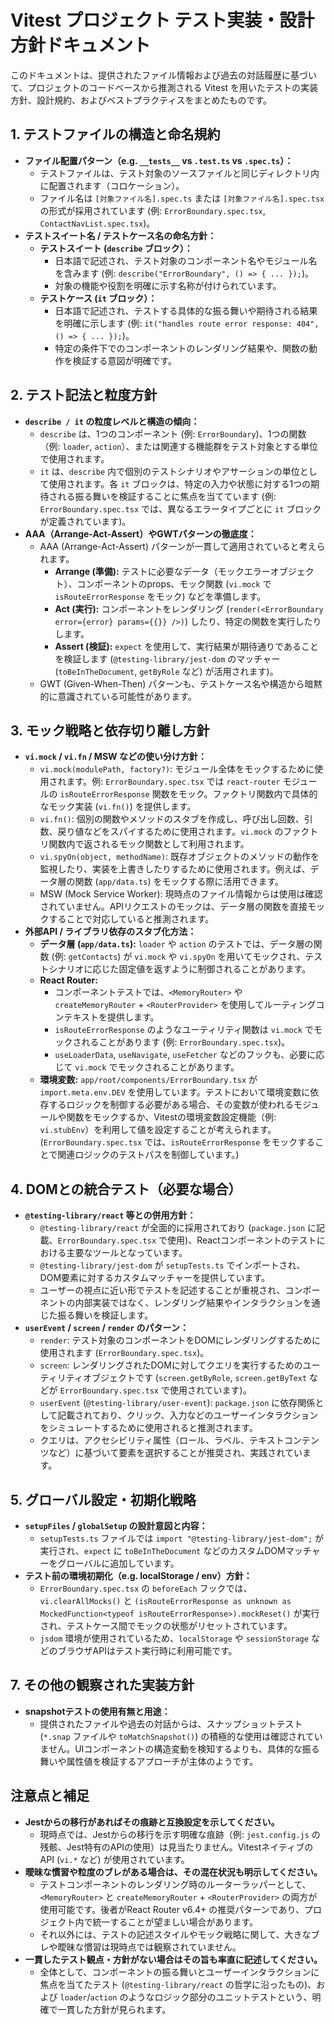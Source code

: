 # Vitest プロジェクト テスト実装・設計方針ドキュメント

このドキュメントは、提供されたファイル情報および過去の対話履歴に基づいて、プロジェクトのコードベースから推測される Vitest を用いたテストの実装方針、設計規約、およびベストプラクティスをまとめたものです。

## 1. テストファイルの構造と命名規約

-   **ファイル配置パターン（e.g. `__tests__` vs `.test.ts` vs `.spec.ts`）：**
    -   テストファイルは、テスト対象のソースファイルと同じディレクトリ内に配置されます（コロケーション）。
    -   ファイル名は `[対象ファイル名].spec.ts` または `[対象ファイル名].spec.tsx` の形式が採用されています (例: `ErrorBoundary.spec.tsx`, `ContactNavList.spec.tsx`)。
-   **テストスイート名 / テストケース名の命名方針：**
    -   **テストスイート (`describe` ブロック）：**
        -   日本語で記述され、テスト対象のコンポーネント名やモジュール名を含みます (例: `describe("ErrorBoundary", () => { ... });`)。
        -   対象の機能や役割を明確に示す名称が付けられています。
    -   **テストケース (`it` ブロック）：**
        -   日本語で記述され、テストする具体的な振る舞いや期待される結果を明確に示します (例: `it("handles route error response: 404", () => { ... });`)。
        -   特定の条件下でのコンポーネントのレンダリング結果や、関数の動作を検証する意図が明確です。

## 2. テスト記法と粒度方針

-   **`describe / it` の粒度レベルと構造の傾向：**
    -   `describe` は、1つのコンポーネント (例: `ErrorBoundary`)、1つの関数（例: `loader`, `action`）、または関連する機能群をテスト対象とする単位で使用されます。
    -   `it` は、`describe` 内で個別のテストシナリオやアサーションの単位として使用されます。各 `it` ブロックは、特定の入力や状態に対する1つの期待される振る舞いを検証することに焦点を当てています (例: `ErrorBoundary.spec.tsx` では、異なるエラータイプごとに `it` ブロックが定義されています)。
-   **AAA（Arrange-Act-Assert）やGWTパターンの徹底度：**
    -   AAA (Arrange-Act-Assert) パターンが一貫して適用されていると考えられます。
        -   **Arrange (準備):** テストに必要なデータ（モックエラーオブジェクト）、コンポーネントのprops、モック関数 (`vi.mock` で `isRouteErrorResponse` をモック) などを準備します。
        -   **Act (実行):** コンポーネントをレンダリング (`render(<ErrorBoundary error={error} params={{}} />)`) したり、特定の関数を実行したりします。
        -   **Assert (検証):** `expect` を使用して、実行結果が期待通りであることを検証します (`@testing-library/jest-dom` のマッチャー (`toBeInTheDocument`, `getByRole` など) が活用されます)。
    -   GWT (Given-When-Then) パターンも、テストケース名や構造から暗黙的に意識されている可能性があります。

## 3. モック戦略と依存切り離し方針

-   **`vi.mock` / `vi.fn` / MSW などの使い分け方針：**
    -   `vi.mock(modulePath, factory?)`: モジュール全体をモックするために使用されます。例: `ErrorBoundary.spec.tsx` では `react-router` モジュールの `isRouteErrorResponse` 関数をモック。ファクトリ関数内で具体的なモック実装 (`vi.fn()`) を提供します。
    -   `vi.fn()`: 個別の関数やメソッドのスタブを作成し、呼び出し回数、引数、戻り値などをスパイするために使用されます。`vi.mock` のファクトリ関数内で返されるモック関数として利用されます。
    -   `vi.spyOn(object, methodName)`: 既存オブジェクトのメソッドの動作を監視したり、実装を上書きしたりするために使用されます。例えば、データ層の関数 (`app/data.ts`) をモックする際に活用できます。
    -   MSW (Mock Service Worker): 現時点のファイル情報からは使用は確認されていません。APIリクエストのモックは、データ層の関数を直接モックすることで対応していると推測されます。
-   **外部API / ライブラリ依存のスタブ化方法：**
    -   **データ層 (`app/data.ts`):** `loader` や `action` のテストでは、データ層の関数 (例: `getContacts`) が `vi.mock` や `vi.spyOn` を用いてモックされ、テストシナリオに応じた固定値を返すように制御されることがあります。
    -   **React Router:**
        -   コンポーネントテストでは、`<MemoryRouter>` や `createMemoryRouter` + `<RouterProvider>` を使用してルーティングコンテキストを提供します。
        -   `isRouteErrorResponse` のようなユーティリティ関数は `vi.mock` でモックされることがあります (例: `ErrorBoundary.spec.tsx`)。
        -   `useLoaderData`, `useNavigate`, `useFetcher` などのフックも、必要に応じて `vi.mock` でモックされることがあります。
    -   **環境変数:** `app/root/components/ErrorBoundary.tsx` が `import.meta.env.DEV` を使用しています。テストにおいて環境変数に依存するロジックを制御する必要がある場合、その変数が使われるモジュールや関数をモックするか、Vitestの環境変数設定機能（例: `vi.stubEnv`）を利用して値を設定することが考えられます。(`ErrorBoundary.spec.tsx` では、`isRouteErrorResponse` をモックすることで関連ロジックのテストパスを制御しています。)

## 4. DOMとの統合テスト（必要な場合）

-   **`@testing-library/react` 等との併用方針：**
    -   `@testing-library/react` が全面的に採用されており (`package.json` に記載、`ErrorBoundary.spec.tsx` で使用)、Reactコンポーネントのテストにおける主要なツールとなっています。
    -   `@testing-library/jest-dom` が `setupTests.ts` でインポートされ、DOM要素に対するカスタムマッチャーを提供しています。
    -   ユーザーの視点に近い形でテストを記述することが重視され、コンポーネントの内部実装ではなく、レンダリング結果やインタラクションを通じた振る舞いを検証します。
-   **`userEvent` / `screen` / `render` のパターン：**
    -   `render`: テスト対象のコンポーネントをDOMにレンダリングするために使用されます (`ErrorBoundary.spec.tsx`)。
    -   `screen`: レンダリングされたDOMに対してクエリを実行するためのユーティリティオブジェクトです (`screen.getByRole`, `screen.getByText` などが `ErrorBoundary.spec.tsx` で使用されています)。
    -   `userEvent` (`@testing-library/user-event`): `package.json` に依存関係として記載されており、クリック、入力などのユーザーインタラクションをシミュレートするために使用されると推測されます。
    -   クエリは、アクセシビリティ属性（ロール、ラベル、テキストコンテンツなど）に基づいて要素を選択することが推奨され、実践されています。

## 5. グローバル設定・初期化戦略

-   **`setupFiles` / `globalSetup` の設計意図と内容：**
    -   `setupTests.ts` ファイルでは `import "@testing-library/jest-dom";` が実行され、`expect` に `toBeInTheDocument` などのカスタムDOMマッチャーをグローバルに追加しています。
-   **テスト前の環境初期化（e.g. localStorage / env）方針：**
    -   `ErrorBoundary.spec.tsx` の `beforeEach` フックでは、`vi.clearAllMocks()` と `(isRouteErrorResponse as unknown as MockedFunction<typeof isRouteErrorResponse>).mockReset()` が実行され、テストケース間でモックの状態がリセットされています。
    -   `jsdom` 環境が使用されているため、`localStorage` や `sessionStorage` などのブラウザAPIはテスト実行時に利用可能です。

## 7. その他の観察された実装方針

-   **snapshotテストの使用有無と用途：**
    -   提供されたファイルや過去の対話からは、スナップショットテスト (`*.snap` ファイルや `toMatchSnapshot()`) の積極的な使用は確認されていません。UIコンポーネントの構造変動を検知するよりも、具体的な振る舞いや属性値を検証するアプローチが主体のようです。

## 注意点と補足

-   **Jestからの移行があればその痕跡と互換設定を示してください。**
    -   現時点では、Jestからの移行を示す明確な痕跡（例: `jest.config.js` の残骸、Jest特有のAPIの使用）は見当たりません。VitestネイティブのAPI (`vi.*` など) が使用されています。
-   **曖昧な慣習や粒度のブレがある場合は、その混在状況も明示してください。**
    -   テストコンポーネントのレンダリング時のルーターラッパーとして、`<MemoryRouter>` と `createMemoryRouter` + `<RouterProvider>` の両方が使用可能です。後者がReact Router v6.4+ の推奨パターンであり、プロジェクト内で統一することが望ましい場合があります。
    -   それ以外には、テストの記述スタイルやモック戦略に関して、大きなブレや曖昧な慣習は現時点では観察されていません。
-   **一貫したテスト観点・方針がない場合はその旨も率直に記述してください。**
    -   全体として、コンポーネントの振る舞いとユーザーインタラクションに焦点を当てたテスト (`@testing-library/react` の哲学に沿ったもの)、および `loader`/`action` のようなロジック部分のユニットテストという、明確で一貫した方針が見られます。
